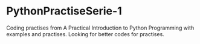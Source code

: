 # PythonPractiseSerie-1
Coding practises from A Practical Introduction to Python Programming with examples and practises.
Looking for better codes for practises.
